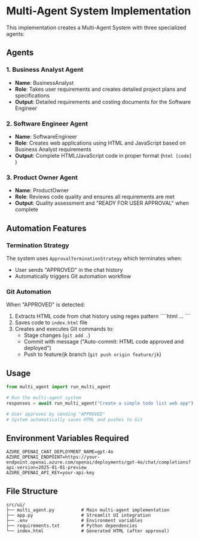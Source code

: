 # Multi-Agent System Implementation

This implementation creates a Multi-Agent System with three specialized agents:

## Agents

### 1. Business Analyst Agent
- **Name**: BusinessAnalyst
- **Role**: Takes user requirements and creates detailed project plans and specifications
- **Output**: Detailed requirements and costing documents for the Software Engineer

### 2. Software Engineer Agent  
- **Name**: SoftwareEngineer
- **Role**: Creates web applications using HTML and JavaScript based on Business Analyst requirements
- **Output**: Complete HTML/JavaScript code in proper format (```html [code] ```)

### 3. Product Owner Agent
- **Name**: ProductOwner  
- **Role**: Reviews code quality and ensures all requirements are met
- **Output**: Quality assessment and "READY FOR USER APPROVAL" when complete

## Automation Features

### Termination Strategy
The system uses `ApprovalTerminationStrategy` which terminates when:
- User sends "APPROVED" in the chat history
- Automatically triggers Git automation workflow

### Git Automation
When "APPROVED" is detected:
1. Extracts HTML code from chat history using regex pattern ````html ... ```
2. Saves code to `index.html` file
3. Creates and executes Git commands to:
   - Stage changes (`git add .`)
   - Commit with message ("Auto-commit: HTML code approved and deployed")
   - Push to feature/jk branch (`git push origin feature/jk`)

## Usage

```python
from multi_agent import run_multi_agent

# Run the multi-agent system
responses = await run_multi_agent("Create a simple todo list web app")

# User approves by sending "APPROVED"
# System automatically saves HTML and pushes to Git
```

## Environment Variables Required

```
AZURE_OPENAI_CHAT_DEPLOYMENT_NAME=gpt-4o
AZURE_OPENAI_ENDPOINT=https://your-endpoint.openai.azure.com/openai/deployments/gpt-4o/chat/completions?api-version=2025-01-01-preview
AZURE_OPENAI_API_KEY=your-api-key
```

## File Structure

```
src/ui/
├── multi_agent.py          # Main multi-agent implementation
├── app.py                  # Streamlit UI integration
├── .env                    # Environment variables
├── requirements.txt        # Python dependencies
└── index.html              # Generated HTML (after approval)
```
